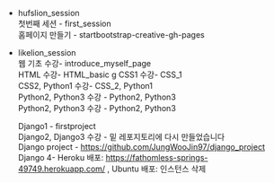 * hufslion_session  
  첫번째 세션 - first_session  
  홈페이지 만들기 - startbootstrap-creative-gh-pages  
* likelion_session  
  웹 기초 수강- introduce_myself_page  
  HTML 수강- HTML_basic  g
  CSS1 수강- CSS_1  
  CSS2, Python1 수강- CSS_2, Python1  
  Python2, Python3 수강 - Python2, Python3  
  Python2, Python3 수강 - Python2, Python3  
    
  Django1 - firstproject  
  Django2, Django3 수강 - 밑 레포지토리에 다시 만들었습니다    
  Django project - https://github.com/JungWooJin97/django_project  
  Django 4- Heroku 배포: https://fathomless-springs-49749.herokuapp.com/ , Ubuntu 배포: 인스턴스 삭제